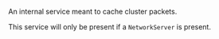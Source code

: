 An internal service meant to cache cluster packets.

This service will only be present if a `NetworkServer` is present.